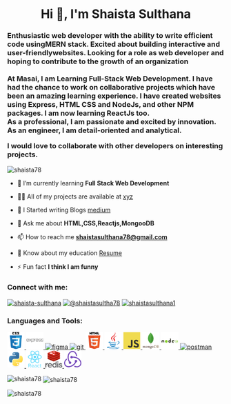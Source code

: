 <h1 align="center">Hi 👋, I'm Shaista Sulthana</h1>
<h3 align="left">Enthusiastic web developer with the ability to write efficient code usingMERN stack. Excited about building interactive and user-friendlywebsites. Looking for a role as web developer and hoping to contribute to the growth of an organization <br/>
  <br/>At Masai, I am Learning Full-Stack Web Development. I have had the chance to work on collaborative projects which have been an amazing learning experience. I have created websites using Express, HTML CSS and NodeJs, and other NPM packages. I am now learning ReactJs too.
 <br/>
As a professional, I am passionate and excited by innovation. As an engineer, I am detail-oriented and analytical.

I would love to collaborate with other developers on interesting projects.</h3>

<p align="left"> <img src="https://komarev.com/ghpvc/?username=shaista78&label=Profile%20views&color=0e75b6&style=flat" alt="shaista78" /> </p>

- 🌱 I’m currently learning **Full Stack Web Development**

- 👨‍💻 All of my projects are available at [xyz](xyz)

- 📝 I Started writing Blogs [medium](https://medium.com/@shaistasulthana78)

- 💬 Ask me about **HTML,CSS,Reactjs,MongooDB**

- 📫 How to reach me **shaistasulthana78@gmail.com**

- 📄 Know about my education [Resume](https://drive.google.com/file/d/1ActBnoIDu2R0v4insAJObMRFHCG_fJJ7/view?usp=sharing)

- ⚡ Fun fact **I think I am funny**

<h3 align="left">Connect with me:</h3>
<p align="left">
<a href="https://linkedin.com/in/shaista-sulthana" target="blank"><img align="center" src="https://raw.githubusercontent.com/rahuldkjain/github-profile-readme-generator/master/src/images/icons/Social/linked-in-alt.svg" alt="shaista-sulthana" height="30" width="40" /></a>
<a href="https://medium.com/@shaistasultha78" target="blank"><img align="center" src="https://raw.githubusercontent.com/rahuldkjain/github-profile-readme-generator/master/src/images/icons/Social/medium.svg" alt="@shaistasultha78" height="30" width="40" /></a>
<a href="https://www.hackerrank.com/shaistasulthana1" target="blank"><img align="center" src="https://raw.githubusercontent.com/rahuldkjain/github-profile-readme-generator/master/src/images/icons/Social/hackerrank.svg" alt="shaistasulthana1" height="30" width="40" /></a>
</p>

<h3 align="left">Languages and Tools:</h3>
<p align="left"> <a href="https://www.w3schools.com/css/" target="_blank" rel="noreferrer"> <img src="https://raw.githubusercontent.com/devicons/devicon/master/icons/css3/css3-original-wordmark.svg" alt="css3" width="40" height="40"/> </a> <a href="https://expressjs.com" target="_blank" rel="noreferrer"> <img src="https://raw.githubusercontent.com/devicons/devicon/master/icons/express/express-original-wordmark.svg" alt="express" width="40" height="40"/> </a> <a href="https://www.figma.com/" target="_blank" rel="noreferrer"> <img src="https://www.vectorlogo.zone/logos/figma/figma-icon.svg" alt="figma" width="40" height="40"/> </a> <a href="https://git-scm.com/" target="_blank" rel="noreferrer"> <img src="https://www.vectorlogo.zone/logos/git-scm/git-scm-icon.svg" alt="git" width="40" height="40"/> </a> <a href="https://www.w3.org/html/" target="_blank" rel="noreferrer"> <img src="https://raw.githubusercontent.com/devicons/devicon/master/icons/html5/html5-original-wordmark.svg" alt="html5" width="40" height="40"/> </a> <a href="https://www.java.com" target="_blank" rel="noreferrer"> <img src="https://raw.githubusercontent.com/devicons/devicon/master/icons/java/java-original.svg" alt="java" width="40" height="40"/> </a> <a href="https://developer.mozilla.org/en-US/docs/Web/JavaScript" target="_blank" rel="noreferrer"> <img src="https://raw.githubusercontent.com/devicons/devicon/master/icons/javascript/javascript-original.svg" alt="javascript" width="40" height="40"/> </a> <a href="https://www.mongodb.com/" target="_blank" rel="noreferrer"> <img src="https://raw.githubusercontent.com/devicons/devicon/master/icons/mongodb/mongodb-original-wordmark.svg" alt="mongodb" width="40" height="40"/> </a> <a href="https://nodejs.org" target="_blank" rel="noreferrer"> <img src="https://raw.githubusercontent.com/devicons/devicon/master/icons/nodejs/nodejs-original-wordmark.svg" alt="nodejs" width="40" height="40"/> </a> <a href="https://postman.com" target="_blank" rel="noreferrer"> <img src="https://www.vectorlogo.zone/logos/getpostman/getpostman-icon.svg" alt="postman" width="40" height="40"/> </a> <a href="https://www.python.org" target="_blank" rel="noreferrer"> <img src="https://raw.githubusercontent.com/devicons/devicon/master/icons/python/python-original.svg" alt="python" width="40" height="40"/> </a> <a href="https://reactjs.org/" target="_blank" rel="noreferrer"> <img src="https://raw.githubusercontent.com/devicons/devicon/master/icons/react/react-original-wordmark.svg" alt="react" width="40" height="40"/> </a> <a href="https://redis.io" target="_blank" rel="noreferrer"> <img src="https://raw.githubusercontent.com/devicons/devicon/master/icons/redis/redis-original-wordmark.svg" alt="redis" width="40" height="40"/> </a> <a href="https://redux.js.org" target="_blank" rel="noreferrer"> <img src="https://raw.githubusercontent.com/devicons/devicon/master/icons/redux/redux-original.svg" alt="redux" width="40" height="40"/> </a> </p>

<p><img align="left" src="https://github-readme-stats.vercel.app/api/top-langs?username=shaista78&show_icons=true&locale=en&layout=compact" alt="shaista78" /></p>

<p>&nbsp;<img align="center" src="https://github-readme-stats.vercel.app/api?username=shaista78&show_icons=true&locale=en" alt="shaista78" /></p>

<p><img align="center" src="https://github-readme-streak-stats.herokuapp.com/?user=shaista78&" alt="shaista78" /></p>
